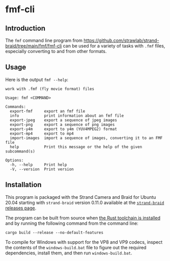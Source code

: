 # fmf-cli

## Introduction

The `fmf` command line program from
https://github.com/strawlab/strand-braid/tree/main/fmf/fmf-cli can be used for a
variety of tasks with `.fmf` files, especially converting to and from other
formats.

## Usage

Here is the output `fmf --help`:

```
work with .fmf (fly movie format) files

Usage: fmf <COMMAND>

Commands:
  export-fmf     export an fmf file
  info           print information about an fmf file
  export-jpeg    export a sequence of jpeg images
  export-png     export a sequence of png images
  export-y4m     export to y4m (YUV4MPEG2) format
  export-mp4     export to mp4
  import-images  import a sequence of images, converting it to an FMF file
  help           Print this message or the help of the given subcommand(s)

Options:
  -h, --help     Print help
  -V, --version  Print version
```

## Installation

This program is packaged with the Strand Camera and Braid for Ubuntu 20.04
starting with `strand-braid` version 0.11.0 available at the [`strand-braid`
releases page](https://github.com/strawlab/strand-braid/releases).

The program can be built from source when [the Rust toolchain is
installed](https://rustup.rs/) and by running the following command from the
command line:

    cargo build --release --no-default-features

To compile for Windows with support for the VP8 and VP9 codecs, inspect the
contents of the `windows-build.bat` file to figure out the required
dependencies, install them, and then run `windows-build.bat`.
